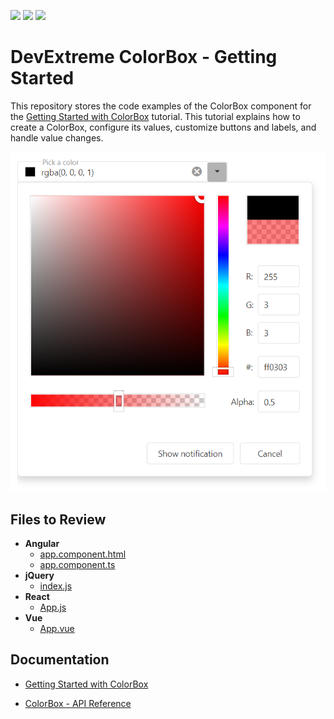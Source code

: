 <!-- default badges list -->
![](https://img.shields.io/endpoint?url=https://codecentral.devexpress.com/api/v1/VersionRange/566197467/21.2.4%2B)
[![](https://img.shields.io/badge/Open_in_DevExpress_Support_Center-FF7200?style=flat-square&logo=DevExpress&logoColor=white)](https://supportcenter.devexpress.com/ticket/details/T1127553)
[![](https://img.shields.io/badge/📖_How_to_use_DevExpress_Examples-e9f6fc?style=flat-square)](https://docs.devexpress.com/GeneralInformation/403183)
<!-- default badges end -->
# DevExtreme ColorBox - Getting Started 

This repository stores the code examples of the ColorBox component for the [Getting Started with ColorBox](https://js.devexpress.com/Documentation/Guide/UI_Components/ColorBox/Getting_Started_with_ColorBox/) tutorial. This tutorial explains how to create a ColorBox, configure its values, customize buttons and labels, and handle value changes.

<div align="center"><img src="./colorbox.png" /></div>

## Files to Review

- **Angular**
    - [app.component.html](angular/src/app/app.component.html)
    - [app.component.ts](angular/src/app/app.component.ts)
- **jQuery**
    - [index.js](jquery/src/index.js)
- **React**
    - [App.js](react/src/App.js)
- **Vue**
    - [App.vue](vue/src/App.vue)

## Documentation

- [Getting Started with ColorBox](https://js.devexpress.com/Documentation/Guide/UI_Components/ColorBox/Getting_Started_with_ColorBox/)

- [ColorBox - API Reference](https://js.devexpress.com/Documentation/ApiReference/UI_Components/dxColorBox/)